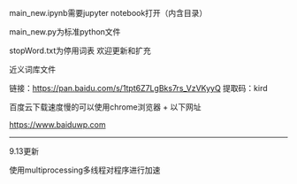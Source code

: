 main_new.ipynb需要jupyter notebook打开（内含目录）

main_new.py为标准python文件



stopWord.txt为停用词表  欢迎更新和扩充



近义词库文件

链接：https://pan.baidu.com/s/1tpt6Z7LgBks7rs_VzVKyyQ 
提取码：kird 



百度云下载速度慢的可以使用chrome浏览器 + 以下网址

https://www.baiduwp.com

---------------------------------------------------------------
9.13更新

使用multiprocessing多线程对程序进行加速
